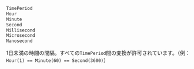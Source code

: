 ```julia
TimePeriod
Hour
Minute
Second
Millisecond
Microsecond
Nanosecond
```

1日未満の時間の間隔。すべての`TimePeriod`間の変換が許可されています。（例：`Hour(1) == Minute(60) == Second(3600)`）
